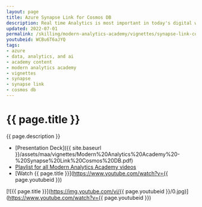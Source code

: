 ```yaml
---
layout: page
title: Azure Synapse Link for Cosmos DB
description: Real time Analytics is most important in today's digital world and thats where synapse link for CosmosDB come into picture. In this session , we will learn how Synapse link for Cosmos DB helps to run near real time analytics on your transcational data.
updated: 2022-07-01
permalink: /skilling/modern-analytics-academy/vignettes/synapse-link-cosmos-db
youtubeid: WCBu6T6aJYQ
tags: 
- azure
- data, analytics, and ai
- academy content
- modern analytics academy
- vignettes
- synapse
- synapse link
- cosmos db
---
```


# {{ page.title }}

{{ page.description }}

* [Presentation Deck]({{ site.baseurl }}/assets/maa/vignettes/Modern%20Analytics%20Academy%20-%20Synapse%20Link%20Cosmos%20DB.pdf)
* [Playlist for all Modern Analytics Academy videos](https://www.youtube.com/playlist?list=PLz7jPMmpNrjm35mPO6KcOeNdMEMSYKXfj)
* [Watch {{ page.title }}](https://www.youtube.com/watch?v={{ page.youtubeid }})

[![{{ page.title }}](https://img.youtube.com/vi/{{ page.youtubeid }}/0.jpg)](https://www.youtube.com/watch?v={{ page.youtubeid }})